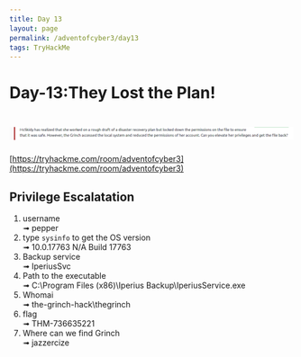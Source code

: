 ```yaml
---
title: Day 13
layout: page
permalink: /adventofcyber3/day13
tags: TryHackMe
---
```


# Day-13:They Lost the Plan!
# ![front](/images/aoc3/d13/front.png)
[https://tryhackme.com/room/adventofcyber3](https://tryhackme.com/room/adventofcyber3)

## Privilege Escalatation
1. username<br>
➟ pepper
2. type `sysinfo` to get the OS version<br>
➟  10.0.17763 N/A Build 17763
3. Backup service<br>
➟ IperiusSvc
4. Path to the executable<br>
➟  C:\Program Files (x86)\Iperius Backup\IperiusService.exe
5. Whomai<br>
➟ the-grinch-hack\thegrinch
6. flag<br>
➟ THM-736635221
7. Where can we find Grinch<br>
➟ jazzercize